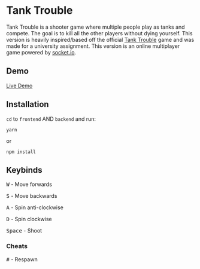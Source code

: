 # Tank Trouble
Tank Trouble is a shooter game where multiple people play as tanks and compete. The goal is to kill all the other players without dying yourself. This version is heavily inspired/based off the official [Tank Trouble](https://tanktrouble.com/) game and was made for a university assignment. This version is an online multiplayer game powered by [socket.io](https://socket.io).

## Demo

[Live Demo](https://reazn.me/tanktrouble/)

## Installation

`cd` to `frontend` AND `backend` and run:

```
yarn
```
or
```
npm install
```

## Keybinds

<kbd>W</kbd> - Move forwards

<kbd>S</kbd> - Move backwards

<kbd>A</kbd> - Spin anti-clockwise

<kbd>D</kbd> - Spin clockwise

<kbd>Space</kbd> - Shoot

### Cheats

<kbd>#</kbd> - Respawn
